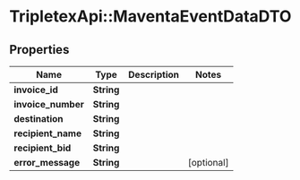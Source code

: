 # TripletexApi::MaventaEventDataDTO

## Properties
Name | Type | Description | Notes
------------ | ------------- | ------------- | -------------
**invoice_id** | **String** |  | 
**invoice_number** | **String** |  | 
**destination** | **String** |  | 
**recipient_name** | **String** |  | 
**recipient_bid** | **String** |  | 
**error_message** | **String** |  | [optional] 


